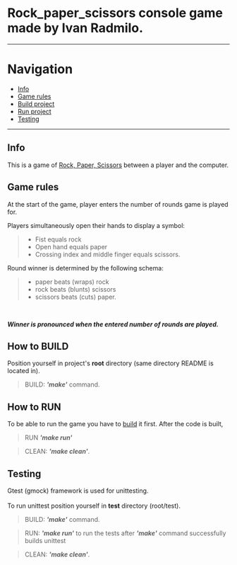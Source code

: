 # Rock_paper_scissors console game made by Ivan Radmilo.

---
# Navigation

- [Info](#info)
- [Game rules](#game-rules)
- [Build project](#how-to-build)
- [Run project](#how-to-run)
- [Testing](#Testing)
---

## Info

This is a game of [Rock, Paper, Scissors](https://en.wikipedia.org/wiki/Rock_paper_scissors) between a player and the computer.

## Game rules

At the start of the game, player enters the number of rounds game is played for.

Players simultaneously open their hands to display a symbol:
>* Fist equals rock
>* Open hand equals paper
>* Crossing index and middle finger equals scissors.

Round winner is determined by the following schema:
>* paper beats (wraps) rock
>* rock beats (blunts) scissors
>* scissors beats (cuts) paper.

<br>

***Winner is pronounced when the entered number of rounds are played.***
    
## How to BUILD
Position yourself in project's **root** directory (same directory README is located in).
>BUILD: ***'make'*** command.

## How to RUN
To be able to run the game you have to [build](#how-to-build) it first.
After the code is built,
> RUN ***'make run'***

>CLEAN: ***'make clean'***.

## Testing
Gtest (gmock) framework is used for unittesting.<br><br>
To run unittest position yourself in **test** directory (root/test).
>BUILD: ***'make'*** command. 

>RUN: ***'make run'*** to run the tests after ***'make'*** command successfully builds unittest 

>CLEAN: ***'make clean'***.